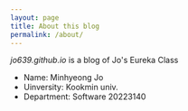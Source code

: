 ```yaml
---
layout: page
title: About this blog
permalink: /about/
---
```

*jo639.github.io* is a blog of Jo's Eureka Class

* Name: Minhyeong Jo
* Uinversity: Kookmin univ.
* Department: Software 20223140